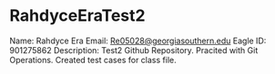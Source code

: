 # RahdyceEraTest2
Name: Rahdyce Era
Email: Re05028@georgiasouthern.edu
Eagle ID: 901275862
Description: Test2 Github Repository. Pracited with Git Operations. Created test cases for class file.
